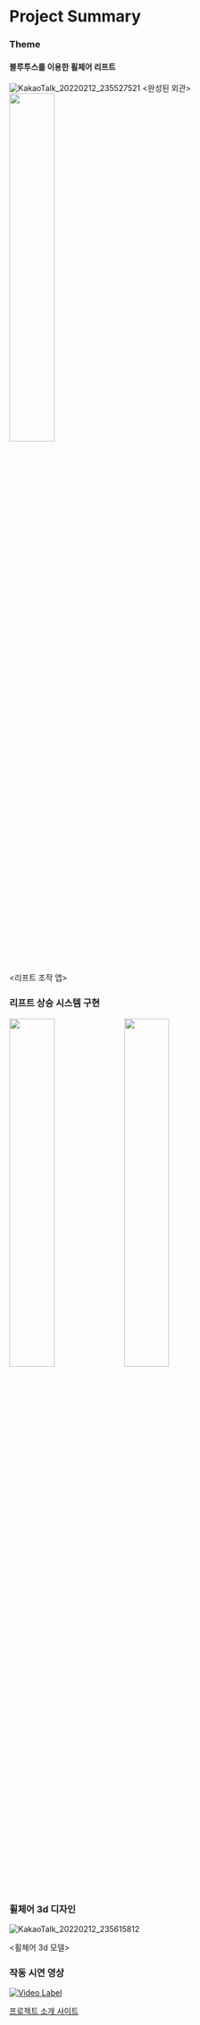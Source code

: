 # Project Summary

### Theme
#### 블루투스를 이용한 휠체어 리프트

![KakaoTalk_20220212_235527521](https://user-images.githubusercontent.com/81212131/153716366-78f2483e-fef6-4e2f-bbdc-79b468b29783.jpg)
     <완성된 외관>                
<img src ="https://user-images.githubusercontent.com/81175672/130350128-f1015db5-0223-44e0-8633-81e7aa73a8cb.png" width="40%" height="40%">

<리프트 조작 앱>

### 리프트 상승 시스템 구현
                          
<img src="https://user-images.githubusercontent.com/81175672/130412164-d85d91c3-9d35-424b-86ba-f81a5dd4e4a8.jpg" width="40%" height="40%">                 
 
<img src="https://user-images.githubusercontent.com/81175672/130414000-1798a397-24e4-4f81-b7d5-4659db8920f5.JPG" width="40%" height="40%">               

### 휠체어 3d 디자인
                
![KakaoTalk_20220212_235615812](https://user-images.githubusercontent.com/81212131/153716397-8e08833a-2262-4f0f-8055-ee6c4c057677.jpg)
 
<휠체어 3d 모델>                  


 
### 작동 시연 영상

[![Video Label](http://img.youtube.com/vi/1j32gT3AuWs/0.jpg)](https://www.youtube.com/watch?v=1j32gT3AuWs)


[프로젝트 소개 사이트](https://sites.google.com/view/smarclemakersdayteam6finalpres/%ED%99%88 "project link") 
